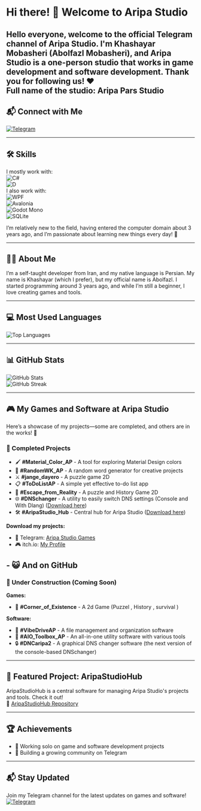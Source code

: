 # Hi there! 👋 Welcome to Aripa Studio

Hello everyone, welcome to the official Telegram channel of Aripa Studio. I'm Khashayar Mobasheri (Abolfazl Mobasheri), and Aripa Studio is a one-person studio that works in game development and software development. Thank you for following us! ❤️  
**Full name of the studio**: Aripa Pars Studio  
---
## 📬 Connect with Me  
[![Telegram](https://img.shields.io/badge/Telegram-Join%20Channel-2CA5E0?style=flat-square&logo=telegram&logoColor=white)](https://t.me/AripaStudio)

---
## 🛠️ Skills  
I mostly work with:  
![C#](https://img.shields.io/badge/C%23-239120?style=flat-square&logo=c-sharp&logoColor=white)  
![D](https://img.shields.io/badge/D-007A7A?style=flat-square&logo=d&logoColor=white)  
I also work with:  
![WPF](https://img.shields.io/badge/WPF-0078D7?style=flat-square&logo=dotnet&logoColor=white)  
![Avalonia](https://img.shields.io/badge/Avalonia-512BD4?style=flat-square&logo=avalonia&logoColor=white)  
![Godot Mono](https://img.shields.io/badge/Godot_Mono-478CBF?style=flat-square&logo=godotengine&logoColor=white)  
![SQLite](https://img.shields.io/badge/SQLite-003B57?style=flat-square&logo=sqlite&logoColor=white)  

I’m relatively new to the field, having entered the computer domain about 3 years ago, and I’m passionate about learning new things every day! 🌱  

---
## 🙋‍♂️ About Me  
I’m a self-taught developer from Iran, and my native language is Persian. My name is Khashayar (which I prefer), but my official name is Abolfazl. I started programming around 3 years ago, and while I’m still a beginner, I love creating games and tools.

---
## 💻 Most Used Languages  
![Top Languages](https://github-readme-stats.vercel.app/api/top-langs/?username=AripaStudio&layout=compact&theme=radical)

---
## 📊 GitHub Stats  
![GitHub Stats](https://github-readme-stats.vercel.app/api?username=AripaStudio&show_icons=true&theme=radical)  
![GitHub Streak](https://streak-stats.demolab.com/?user=AripaStudio&theme=radical)

---
## 🎮 My Games and Software at Aripa Studio  
Here’s a showcase of my projects—some are completed, and others are in the works! 🚀  

### 🎉 Completed Projects  
- 🖌️ **#Material_Color_AP** - A tool for exploring Material Design colors  
- 🎲 **#RandomWK_AP** - A random word generator for creative projects  
- ⚔️ **#jange_dayero** - A puzzle game 2D  
- 📋 **#ToDoListAP** - A simple yet effective to-do list app  
- 🏃 **#Escape_from_Reality** - A puzzle and History Game 2D  
- 🌐 **#DNSchanger** - A utility to easily switch DNS settings (Console and With Dlang) ([Download here](https://github.com/AripaStudio/DNSchangerWindowsConsole/releases))  
- 🛠️ **#AripaStudio_Hub** - Central hub for Aripa Studio ([Download here](#AripaStudioHub))  

**Download my projects:**  
- 📲 Telegram: [Aripa Studio Games](https://t.me/AripaStudioGames)  
- 🎮 itch.io: [My Profile](https://itch.io/profile/aripastudio)  
## - 😺 And on GitHub
### 🔧 Under Construction (Coming Soon)  
**Games:**  
- 🌌 **#Corner_of_Existence** - A 2d Game (Puzzel , History , survival ) 

**Software:**  
- 💾 **#VibeDriveAP** - A file management and organization software  
- 🧰 **#AIO_Toolbox_AP** - An all-in-one utility software with various tools  
- 🔒 **#DNCaripa2** - A graphical DNS changer software (the next version of the console-based DNSchanger)  

---
## 🌟 Featured Project: AripaStudioHub  
AripaStudioHub is a central software for managing Aripa Studio's projects and tools. Check it out!  
🔗 [AripaStudioHub Repository](https://github.com/AripaStudio/AripaStudioHub)  

---
## 🏆 Achievements  
- 🎯 Working solo on game and software development projects  
- 🥇 Building a growing community on Telegram  

---

## 📬 Stay Updated  
Join my Telegram channel for the latest updates on games and software!  
[![Telegram](https://img.shields.io/badge/Telegram-Join%20Channel-2CA5E0?style=flat-square&logo=telegram&logoColor=white)](https://t.me/AripaStudio)
